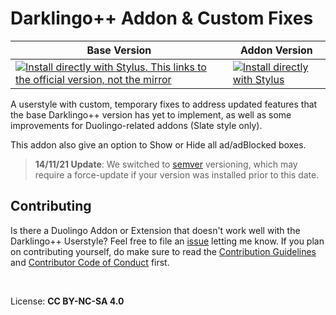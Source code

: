 # Darklingo++ Addon & Custom Fixes

Base Version | Addon Version
------------ | -------------
[![Install directly with Stylus. This links to the official version, not the mirror](https://img.shields.io/badge/Install%20%20with-Stylus-00adad.svg?style=for-the-badge&logo=stylus)](https://cdn.jsdelivr.net/gh/33kk/uso-archive@flomaster/data/usercss/169205.user.css) | [![Install directly with Stylus](https://img.shields.io/badge/Install%20%20with-Stylus-00adad.svg?style=for-the-badge&logo=stylus)](https://raw.githubusercontent.com/ZykeDev/darklingo-addons/main/darklingo-addons.user.css)



A userstyle with custom, temporary fixes to address updated features that the base Darklingo++ version has yet to implement, as well as some improvements for Duolingo-related addons (Slate style only).

This addon also give an option to Show or Hide all ad/adBlocked boxes.
<br>

> **14/11/21 Update**: We switched to [semver](https://semver.org/) versioning, which may require a force-update if your version was installed prior to this date.


## Contributing

Is there a Duolingo Addon or Extension that doesn't work well with the Darklingo++ Userstyle? Feel free to file an [issue](https://github.com/ZykeDev/darklingo-addons/issues) letting me know.
If you plan on contributing yourself, do make sure to read the [Contribution Guidelines](CONTRIBUTING.md) and [Contributor Code of Conduct](CODE_OF_CONDUCT.md) first.

<br>

License: **CC BY-NC-SA 4.0**
